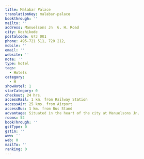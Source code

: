 ```yaml
---
title: Malabar Palace
translationKey: malabar-palace
bookthrough: ''
mailto: ''
address: Manuelsons Jn  G. H. Road
city: Kozhikode
postalcode: 673 001
phone: 495-721 511, 720 212,
mobile: ''
email: ''
website: ''
note: ''
type: hotel
tags:
  - Hotels
category:
  - H
showHotel: 1
starCategory: 0
checkout: 24 hrs.
accessRail: 1 km. from Railway Station
accessAir: 25 kms. from Airport
accessBus: 1 km. from Bus Stand
advantage: Situated in the heart of the city at Manuelsons Jn.
rooms: 52
bookThrough: ''
gstType: 0
gstin: ''
www: ''
web: 0
mailTo: ''
ranking: 0
---
```







